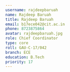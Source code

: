 ```yaml
---
username: rajdeepbaruah
name: Rajdeep Baruah
title: Rajdeep Baruah
email: b17ece042@cit.ac.in
phone: 8723875864
avatar: rajdeepbaruah.jpg
role: Chief Coordinator
type: core
roll: GAU-C-17/042
branch: ECE
education: B.Tech
priority: 17
---
```

